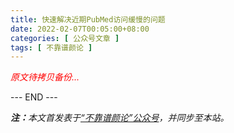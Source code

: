 ```yaml
---
title: 快速解决近期PubMed访问缓慢的问题
date: 2022-02-07T00:05:00+08:00
categories: [ 公众号文章 ]
tags: [ 不靠谱颜论 ]
---
```


<font color=red><i>原文待拷贝备份...</i></font>

<div class="p-5 text-center">--- END ---</div>

<i><b>注：</b>本文首发表于[“不靠谱颜论”公众号](https://mp.weixin.qq.com/s/pvKBfhqTeQAE7u5Tio7c7A)，并同步至本站。</i>

